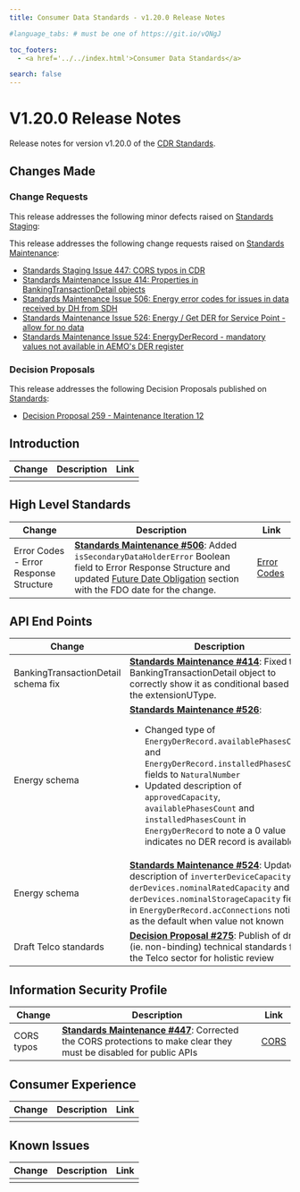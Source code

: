 ```yaml
---
title: Consumer Data Standards - v1.20.0 Release Notes

#language_tabs: # must be one of https://git.io/vQNgJ

toc_footers:
  - <a href='../../index.html'>Consumer Data Standards</a>

search: false
---
```


# V1.20.0 Release Notes
Release notes for version v1.20.0 of the [CDR Standards](../../index.html).

## Changes Made
### Change Requests

This release addresses the following minor defects raised on [Standards Staging](https://github.com/ConsumerDataStandardsAustralia/standards-staging/issues):


This release addresses the following change requests raised on [Standards Maintenance](https://github.com/ConsumerDataStandardsAustralia/standards-maintenance/issues):

- [Standards Staging Issue 447: CORS typos in CDR](https://github.com/ConsumerDataStandardsAustralia/standards-maintenance/issues/447)
- [Standards Maintenance Issue 414: Properties in BankingTransactionDetail objects](https://github.com/ConsumerDataStandardsAustralia/standards-maintenance/issues/414)
- [Standards Maintenance Issue 506: Energy error codes for issues in data received by DH from SDH](https://github.com/ConsumerDataStandardsAustralia/standards-maintenance/issues/506)
- [Standards Maintenance Issue 526: Energy / Get DER for Service Point - allow for no data](https://github.com/ConsumerDataStandardsAustralia/standards-maintenance/issues/526)
- [Standards Maintenance Issue 524: EnergyDerRecord - mandatory values not available in AEMO's DER register](https://github.com/ConsumerDataStandardsAustralia/standards-maintenance/issues/524)

### Decision Proposals

This release addresses the following Decision Proposals published on [Standards](https://github.com/ConsumerDataStandardsAustralia/standards/issues):

* [Decision Proposal 259 - Maintenance Iteration 12](https://github.com/ConsumerDataStandardsAustralia/standards/issues/259)


## Introduction

|Change|Description|Link|
|------|-----------|----|
| | | |

## High Level Standards

|Change|Description|Link|
|------|-----------|----|
| Error Codes - Error Response Structure|[**Standards Maintenance #506**](https://github.com/ConsumerDataStandardsAustralia/standards-maintenance/issues/506): Added `isSecondaryDataHolderError` Boolean field to Error Response Structure and updated [Future Date Obligation](../../#future-dated-obligations) section with the FDO date for the change. | [Error Codes](../../#error-codes) |


## API End Points

|Change|Description|Link|
|------|-----------|----|
| BankingTransactionDetail schema fix | [**Standards Maintenance #414**](https://github.com/ConsumerDataStandardsAustralia/standards-maintenance/issues/414): Fixed the BankingTransactionDetail object to correctly show it as conditional based on the extensionUType. | [BankingTransactionDetail](../../#tocSbankingtransactiondetail) |
| Energy schema | [**Standards Maintenance #526**](https://github.com/ConsumerDataStandardsAustralia/standards-maintenance/issues/526): <ul><li>Changed type of `EnergyDerRecord.availablePhasesCount` and `EnergyDerRecord.installedPhasesCount` fields to `NaturalNumber`</li><li>Updated description of `approvedCapacity`, `availablePhasesCount` and `installedPhasesCount` in `EnergyDerRecord` to note a 0 value indicates no DER record is available</li></ul> | [Energy Schema](../../#energy-apis) |
| Energy schema | [**Standards Maintenance #524**](https://github.com/ConsumerDataStandardsAustralia/standards-maintenance/issues/524): Updated description of `inverterDeviceCapacity`, `derDevices.nominalRatedCapacity` and `derDevices.nominalStorageCapacity` fields in `EnergyDerRecord.acConnections` noting 0 as the default when value not known | [Energy Schema](../../#energy-apis) |
| Draft Telco standards | [**Decision Proposal #275**](https://github.com/ConsumerDataStandardsAustralia/standards/issues/275): Publish of draft (ie. non-binding) technical standards for the Telco sector for holistic review | [Telco Schema](../../#telco-apis) |


## Information Security Profile

|Change|Description|Link|
|------|-----------|----|
| CORS typos | [**Standards Maintenance #447**](https://github.com/ConsumerDataStandardsAustralia/standards-maintenance/issues/447): Corrected the CORS protections to make clear they must be disabled for public APIs | [CORS](../../#cors) |


## Consumer Experience

|Change|Description|Link|
|------|-----------|----|
| | | |


## Known Issues

|Change|Description|Link|
|------|-----------|----|
| | | |
